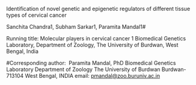 Identification of novel genetic and epigenetic regulators of different tissue types of cervical cancer

Sanchita Chandra1, Subham Sarkar1, Paramita Mandal1#

Running title: Molecular players in cervical cancer
1 Biomedical Genetics Laboratory, Department of Zoology, The University of Burdwan, West Bengal, India












#Corresponding author: 
Paramita Mandal, PhD
Biomedical Genetics Laboratory
Department of Zoology
The University of Burdwan
Burdwan-713104
West Bengal, INDIA
email: pmandal@zoo.buruniv.ac.in
